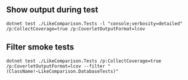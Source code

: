 ## Show output during test

```dotnet test ./LikeComparison.Tests -l "console;verbosity=detailed" /p:CollectCoverage=true /p:CoverletOutputFormat=lcov```

## Filter smoke tests
```dotnet test ./LikeComparison.Tests /p:CollectCoverage=true /p:CoverletOutputFormat=lcov --filter "(ClassName!~LikeComparison.DatabaseTests)"```
